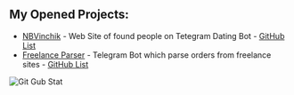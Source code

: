 ## My Opened Projects:
- [NBVinchik](https://nbvinchik.com/) - Web Site of found people on Tetegram Dating Bot - [GitHub List](https://github.com/stars/Brazilianian/lists/nbvinchik)
- [Freelance Parser](https://t.me/freelance_ua_parser_bot) - Telegram Bot which parse orders from freelance sites - [GitHub List](https://github.com/stars/Brazilianian/lists/freelace-parsing)

![Git Gub Stat](http://github-profile-summary-cards.vercel.app/api/cards/profile-details?username=Brazilianian&theme=github_dark)
